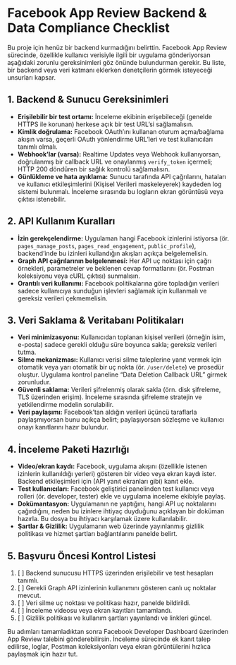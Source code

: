 # Facebook App Review Backend & Data Compliance Checklist

Bu proje için henüz bir backend kurmadığını belirttin. Facebook App Review sürecinde, özellikle kullanıcı verisiyle ilgili bir uygulama gönderiyorsan aşağıdaki zorunlu gereksinimleri göz önünde bulundurman gerekir. Bu liste, bir backend veya veri katmanı eklerken denetçilerin görmek isteyeceği unsurları kapsar.

## 1. Backend & Sunucu Gereksinimleri
- **Erişilebilir bir test ortamı:** İnceleme ekibinin erişebileceği (genelde HTTPS ile korunan) herkese açık bir test URL’si sağlamalısın.
- **Kimlik doğrulama:** Facebook OAuth’ını kullanan oturum açma/bağlama akışın varsa, geçerli OAuth yönlendirme URL’leri ve test kullanıcıları tanımlı olmalı.
- **Webhook’lar (varsa):** Realtime Updates veya Webhook kullanıyorsan, doğrulanmış bir callback URL ve onaylanmış `verify_token` içermeli; HTTP 200 döndüren bir sağlık kontrolü sağlamalısın.
- **Günlükleme ve hata ayıklama:** Sunucu tarafında API çağrılarını, hataları ve kullanıcı etkileşimlerini (Kişisel Verileri maskeleyerek) kaydeden log sistemi bulunmalı. İnceleme sırasında bu logların ekran görüntüsü veya çıktısı istenebilir.

## 2. API Kullanım Kuralları
- **İzin gerekçelendirme:** Uygulaman hangi Facebook izinlerini istiyorsa (ör. `pages_manage_posts`, `pages_read_engagement`, `public_profile`), backend’inde bu izinleri kullandığın akışları açıkça belgelemelisin.
- **Graph API çağrılarının belgelenmesi:** Her API uç noktası için çağrı örnekleri, parametreler ve beklenen cevap formatlarını (ör. Postman koleksiyonu veya cURL çıktısı) sunmalısın.
- **Orantılı veri kullanımı:** Facebook politikalarına göre topladığın verileri sadece kullanıcıya sunduğun işlevleri sağlamak için kullanmalı ve gereksiz verileri çekmemelisin.

## 3. Veri Saklama & Veritabanı Politikaları
- **Veri minimizasyonu:** Kullanıcıdan toplanan kişisel verileri (örneğin isim, e-posta) sadece gerekli olduğu süre boyunca sakla; gereksiz verileri tutma.
- **Silme mekanizması:** Kullanıcı verisi silme taleplerine yanıt vermek için otomatik veya yarı otomatik bir uç nokta (ör. `/user/delete`) ve prosedür oluştur. Uygulama kontrol paneline “Data Deletion Callback URL” girmek zorunludur.
- **Güvenli saklama:** Verileri şifrelenmiş olarak sakla (örn. disk şifreleme, TLS üzerinden erişim). İnceleme sırasında şifreleme stratejin ve yetkilendirme modelin sorulabilir.
- **Veri paylaşımı:** Facebook’tan aldığın verileri üçüncü taraflarla paylaşmıyorsan bunu açıkça belirt; paylaşıyorsan sözleşme ve kullanıcı onayı kanıtlarını hazır bulundur.

## 4. İnceleme Paketi Hazırlığı
- **Video/ekran kaydı:** Facebook, uygulama akışını (özellikle istenen izinlerin kullanıldığı yerleri) gösteren bir video veya ekran kaydı ister. Backend etkileşimleri için (API yanıt ekranları gibi) kanıt ekle.
- **Test kullanıcıları:** Facebook geliştirici panelinden test kullanıcı veya rolleri (ör. developer, tester) ekle ve uygulama inceleme ekibiyle paylaş.
- **Dokümantasyon:** Uygulamanın ne yaptığını, hangi API uç noktalarını çağırdığını, neden bu izinlere ihtiyaç duyduğunu açıklayan bir doküman hazırla. Bu dosya bu ihtiyacı karşılamak üzere kullanılabilir.
- **Şartlar & Gizlilik:** Uygulamanın web üzerinde yayınlanmış gizlilik politikası ve hizmet şartları bağlantılarını panelde belirt.

## 5. Başvuru Öncesi Kontrol Listesi
1. [ ] Backend sunucusu HTTPS üzerinden erişilebilir ve test hesapları tanımlı.
2. [ ] Gerekli Graph API izinlerinin kullanımını gösteren canlı uç noktalar mevcut.
3. [ ] Veri silme uç noktası ve politikası hazır, panelde bildirildi.
4. [ ] İnceleme videosu veya ekran kayıtları tamamlandı.
5. [ ] Gizlilik politikası ve kullanım şartları yayınlandı ve linkleri güncel.

Bu adımları tamamladıktan sonra Facebook Developer Dashboard üzerinden App Review talebini gönderebilirsin. İnceleme sürecinde ek kanıt talep edilirse, loglar, Postman koleksiyonları veya ekran görüntülerini hızlıca paylaşmak için hazır tut.
